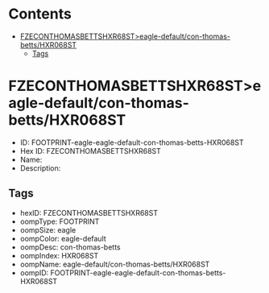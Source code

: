 



Contents
========

* [FZECONTHOMASBETTSHXR68ST>eagle-default/con-thomas-betts/HXR068ST](#fzeconthomasbettshxr68steagle-defaultcon-thomas-bettshxr068st)
	* [Tags](#tags)

# FZECONTHOMASBETTSHXR68ST>eagle-default/con-thomas-betts/HXR068ST

- ID: FOOTPRINT-eagle-eagle-default-con-thomas-betts-HXR068ST
- Hex ID: FZECONTHOMASBETTSHXR68ST
- Name: 
- Description: 

## Tags

- hexID: FZECONTHOMASBETTSHXR68ST
- oompType: FOOTPRINT
- oompSize: eagle
- oompColor: eagle-default
- oompDesc: con-thomas-betts
- oompIndex: HXR068ST
- oompName: eagle-default/con-thomas-betts/HXR068ST
- oompID: FOOTPRINT-eagle-eagle-default-con-thomas-betts-HXR068ST
